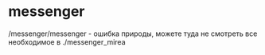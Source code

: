 # messenger
/messenger/messenger - ошибка природы, можете туда не смотреть
все необходимое в ./messenger_mirea
